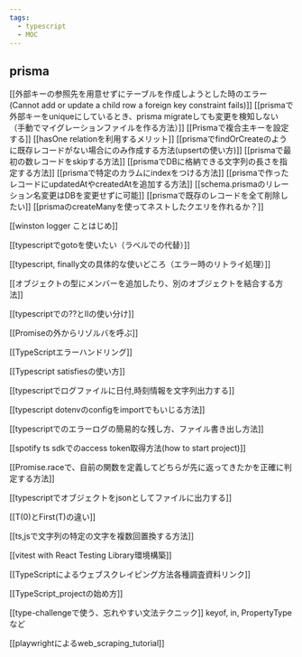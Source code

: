 ```yaml
---
tags:
  - typescript
  - MOC
---
```

## prisma
[[外部キーの参照先を用意せずにテーブルを作成しようとした時のエラー(Cannot add or update a child row a foreign key constraint fails)]]
[[prismaで外部キーをuniqueにしているとき、prisma migrateしても変更を検知しない（手動でマイグレーションファイルを作る方法）]]
[[Prismaで複合主キーを設定する]]
[[hasOne relationを利用するメリット]]
[[prismaでfindOrCreateのように既存レコードがない場合にのみ作成する方法(upsertの使い方)]]
[[prismaで最初の数レコードをskipする方法]]
[[prismaでDBに格納できる文字列の長さを指定する方法]]
[[prismaで特定のカラムにindexをつける方法]]
[[prismaで作ったレコードにupdatedAtやcreatedAtを追加する方法]]
[[schema.prismaのリレーション名変更はDBを変更せずに可能]]
[[prismaで既存のレコードを全て削除したい]]
[[prismaのcreateManyを使ってネストしたクエリを作れるか？]]

[[winston logger ことはじめ]]

[[typescriptでgotoを使いたい（ラベルでの代替）]]

[[typescript, finally文の具体的な使いどころ（エラー時のリトライ処理）]]

[[オブジェクトの型にメンバーを追加したり、別のオブジェクトを結合する方法]]

[[typescriptでの??とIIの使い分け]]

[[Promiseの外からリゾルバを呼ぶ]]

[[TypeScriptエラーハンドリング]]

[[Typescript satisfiesの使い方]]

[[typescriptでログファイルに日付,時刻情報を文字列出力する]]

[[typescript dotenvのconfigをimportでもいじる方法]]

[[typescriptでのエラーログの簡易的な残し方、ファイル書き出し方法]]

[[spotify ts sdkでのaccess token取得方法(how to start project)]]

[[Promise.raceで、自前の関数を定義してどちらが先に返ってきたかを正確に判定する方法]]

[[typescriptでオブジェクトをjsonとしてファイルに出力する]]

[[T(0)とFirst(T)の違い]]

[[ts,jsで文字列の特定の文字を複数回置換する方法]]

[[vitest with React Testing Library環境構築]]

[[TypeScriptによるウェブスクレイピング方法各種調査資料リンク]]

[[TypeScript_projectの始め方]]

[[type-challengeで使う、忘れやすい文法テクニック]]
keyof, in, PropertyTypeなど

[[playwrightによるweb_scraping_tutorial]]